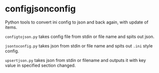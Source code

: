 configjsonconfig
================

Python tools to convert ini config to json and back again, with update of items.

`configtojson.py` takes config file from stdin or file name and spits out json.

`jsontoconfig.py` takes json from stdin or file name and spits out `.ini` style config.

`upsertjson.py` takes json from stdin or filename and outputs it with key value in specified section changed.
